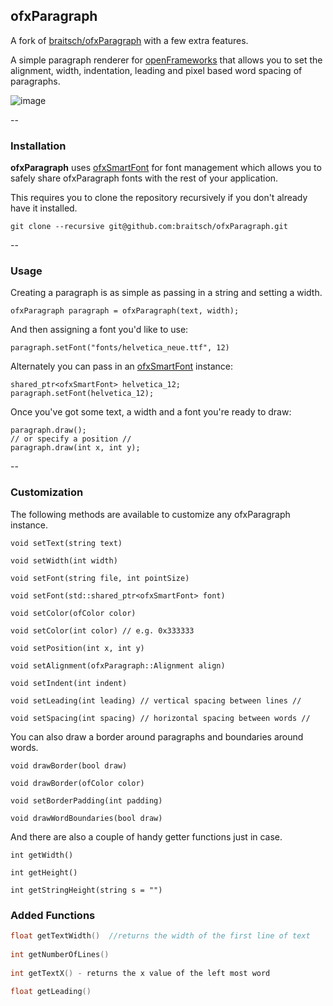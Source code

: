 ofxParagraph
-----------------
A fork of [braitsch/ofxParagraph](https://github.com/braitsch/ofxParagraph) with a few extra features.

A simple paragraph renderer for [openFrameworks](http://openframeworks.cc/) that allows you to set the alignment, width, indentation, leading and pixel based word spacing of paragraphs.


![image](./readme-img/layout-example.png)

--

### Installation

**ofxParagraph** uses [ofxSmartFont](https://github.com/braitsch/ofxSmartFont) for font management which allows you to safely share ofxParagraph fonts with the rest of your application. 

This requires you to clone the repository recursively if you don't already have it installed.

	git clone --recursive git@github.com:braitsch/ofxParagraph.git

--

### Usage

Creating a paragraph is as simple as passing in a string and setting a width.

	ofxParagraph paragraph = ofxParagraph(text, width);

And then assigning a font you'd like to use:

 	paragraph.setFont("fonts/helvetica_neue.ttf", 12)

Alternately you can pass in an [ofxSmartFont](https://github.com/braitsch/ofxSmartFont) instance:

	shared_ptr<ofxSmartFont> helvetica_12;
	paragraph.setFont(helvetica_12);

Once you've got some text, a width and a font you're ready to draw:

	paragraph.draw();
	// or specify a position //
	paragraph.draw(int x, int y);

--

### Customization

The following methods are available to customize any ofxParagraph instance.
 
	void setText(string text)
	
	void setWidth(int width)
	
	void setFont(string file, int pointSize)
	
	void setFont(std::shared_ptr<ofxSmartFont> font)
 
	void setColor(ofColor color)
	
	void setColor(int color) // e.g. 0x333333

	void setPosition(int x, int y)
 
	void setAlignment(ofxParagraph::Alignment align)
 
	void setIndent(int indent)
 
	void setLeading(int leading) // vertical spacing between lines //
 
	void setSpacing(int spacing) // horizontal spacing between words //
	
You can also draw a border around paragraphs and boundaries around words.
	
	void drawBorder(bool draw)
	
	void drawBorder(ofColor color)
	
	void setBorderPadding(int padding)

	void drawWordBoundaries(bool draw)
	
And there are also a couple of handy getter functions just in case.

	int getWidth()
	
	int getHeight()
	
	int getStringHeight(string s = "")

### Added Functions

```c++
float getTextWidth()  //returns the width of the first line of text
    
int getNumberOfLines()
    
int getTextX() - returns the x value of the left most word
    
float getLeading()
```
    

    